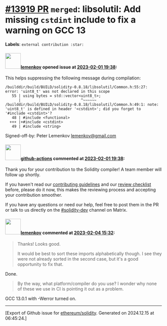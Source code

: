 # [\#13919 PR](https://github.com/ethereum/solidity/pull/13919) `merged`: libsolutil: Add missing `cstdint` include to fix a warning on GCC 13
**Labels**: `external contribution :star:`


#### <img src="https://avatars.githubusercontent.com/u/41835?u=d87df100d8cb3e0dfcfa10f384f77b92f98f59ac&v=4" width="50">[lemenkov](https://github.com/lemenkov) opened issue at [2023-02-01 19:38](https://github.com/ethereum/solidity/pull/13919):

This helps suppressing the following message during compilation:

```
/builddir/build/BUILD/solidity-0.8.18/libsolutil/Common.h:55:27: error: 'uint8_t' was not declared in this scope
   55 | using bytes = std::vector<uint8_t>;
      |                           ^~~~~~~
/builddir/build/BUILD/solidity-0.8.18/libsolutil/Common.h:49:1: note: 'uint8_t' is defined in header '<cstdint>'; did you forget to '#include <cstdint>'?
   48 | #include <functional>
  +++ |+#include <cstdint>
   49 | #include <string>
```

Signed-off-by: Peter Lemenkov <lemenkov@gmail.com>

#### <img src="https://avatars.githubusercontent.com/in/15368?v=4" width="50">[github-actions](https://github.com/apps/github-actions) commented at [2023-02-01 19:38](https://github.com/ethereum/solidity/pull/13919#issuecomment-1412620124):

Thank you for your contribution to the Solidity compiler! A team member will follow up shortly.

If you haven't read our [contributing guidelines](https://docs.soliditylang.org/en/latest/contributing.html) and our [review checklist](https://github.com/ethereum/solidity/blob/develop/ReviewChecklist.md) before, please do it now, this makes the reviewing process and accepting your contribution smoother.

If you have any questions or need our help, feel free to post them in the PR or talk to us directly on the [#solidity-dev](https://matrix.to/#/#ethereum_solidity-dev:gitter.im) channel on Matrix.

#### <img src="https://avatars.githubusercontent.com/u/41835?u=d87df100d8cb3e0dfcfa10f384f77b92f98f59ac&v=4" width="50">[lemenkov](https://github.com/lemenkov) commented at [2023-02-04 15:32](https://github.com/ethereum/solidity/pull/13919#issuecomment-1416782857):

> Thanks! Looks good.
> 
> It would be best to sort these imports alphabetically though. I see they were not already sorted in the second case, but it's a good opportunity to fix that.

Done.
 
> By the way, what platform/compiler do you use? I wonder why none of these we use in CI is pointing it out as a problem.

GCC 13.0.1 with -Werror turned on.


-------------------------------------------------------------------------------



[Export of Github issue for [ethereum/solidity](https://github.com/ethereum/solidity). Generated on 2024.12.15 at 06:45:24.]
